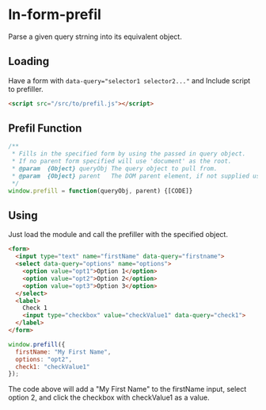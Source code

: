 # ln-form-prefil #

Parse a given query strning into its equivalent object.

## Loading ##
Have a form with `data-query="selector1 selector2..."` and Include script to prefiller.
```html
<script src="/src/to/prefil.js"></script>
```

## Prefil Function ##
```javascript
/**
 * Fills in the specified form by using the passed in query object.
 * If no parent form specified will use 'document' as the root.
 * @param  {Object} queryObj The query object to pull from.
 * @param  {Object} parent   The DOM parent element, if not supplied uses 'document'.
 */
window.prefill = function(queryObj, parent) {[CODE]}
```

## Using ##
Just load the module and call the prefiller with the specified object.
```html
<form>
  <input type="text" name="firstName" data-query="firstname">
  <select data-query="options" name="options">
    <option value="opt1">Option 1</option>
    <option value="opt2">Option 2</option>
    <option value="opt3">Option 3</option>
  </select>
  <label>
    Check 1
    <input type="checkbox" value="checkValue1" data-query="check1">
  </label>
</form>
```
```javascript
window.prefill({
  firstName: "My First Name",
  options: "opt2",
  check1: "checkValue1"
});
```
The code above will add a "My First Name" to the firstName input, select option 2, and click the checkbox with checkValue1 as a value.